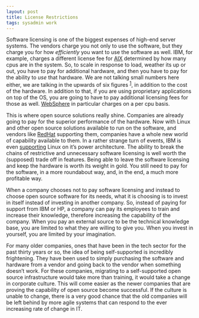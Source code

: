 ```yaml
---
layout: post
title: License Restrictions
tags: sysadmin work
---
```


Software licensing is one of the biggest expenses of high-end server systems.  The vendors charge you not only to use the software, but they charge you for how <em>efficiently</em> you want to use the software as well.  IBM, for example, charges a different license fee for <a href="http://www.cbronline.com/article_news.asp?guid=3331CC24-A0A7-4180-A7D9-032C72F9DD5F">AIX</a> determined by how many cpus are in the system.  So, to scale in response to load, weather its up or out, you have to pay for additional hardware, and then you have to pay for the ability to <em>use</em> that hardware.  We are not talking small numbers here either, we are talking in the upwards of six figures <sup><a href="#fn1-2008-02-17">1</a></sup>, in addition to the cost of the hardware.  In addition to that, if you are using proprietary applications on top of the OS, you are going to have to pay additional licensing fees for those as well.  <a href="http://www-306.ibm.com/software/webservers/appserv/was/">WebSphere</a> in particular charges on a per cpu basis.

This is where open source solutions really shine.  Companies are already going to pay for the superior performance of the hardware.  Now with Linux and other open source solutions available to run on the software, and vendors like <a href="http://www.redhat.com/rhel/server/mainframe/">RedHat</a> supporting them, companies have a whole new world of capability available to them.  In a rather strange turn of events, IBM is even <a href="http://www-03.ibm.com/systems/linux/power/">supporting</a> Linux on it’s power architecture.  The ability to break the chains of restrictive and unnecessary software licensing is well worth the (supposed) trade off in features.  Being able to leave the software licensing and keep the hardware is worth its weight in gold.  You still need to pay for the software, in a more roundabout way, and, in the end, a much more profitable way.

When a company chooses not to pay software licensing and instead to choose open source software for its needs, what it is choosing is to invest in itself instead of investing in another company.  So, instead of paying for support from IBM or HP, a company can pay its employees to train and increase their knowledge, therefore increasing the capability of the company.  When you pay an external source to be the technical knowledge base, you are limited to what they are willing to give you.  When you invest in yourself, you are limited by your imagination.

For many older companies, ones that have been in the tech sector for the past thirty years or so, the idea of being self-supported is incredibly frightening.  They have been used to simply purchasing the software and hardware from a vendor and going back to the vendor when something doesn’t work.  For these companies, migrating to a self-supported open source infrastructure would take more than training, it would take a change in corporate culture.  This will come easier as the newer companies that are proving the capability of open source become successful.  If the culture is unable to change, there is a very good chance that the old companies will be left behind by more agile systems that can respond to the ever increasing rate of change in IT.

